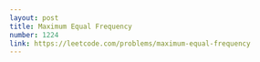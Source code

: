 ```yaml
---
layout: post
title: Maximum Equal Frequency
number: 1224
link: https://leetcode.com/problems/maximum-equal-frequency
---
```

